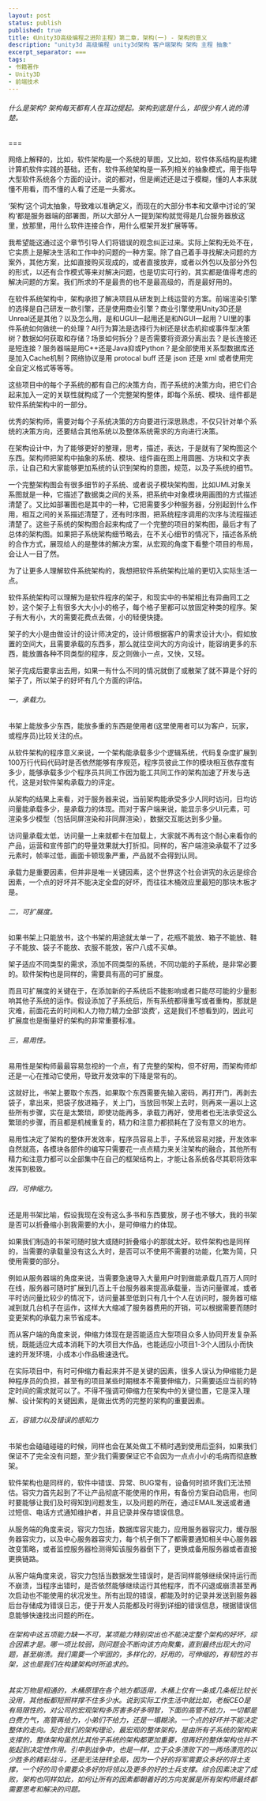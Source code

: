 ```yaml
---
layout: post
status: publish
published: true
title: 《Unity3D高级编程之进阶主程》第二章，架构(一) - 架构的意义
description: "unity3d 高级编程 unity3d架构 客户端架构 架构 主程 抽象"
excerpt_separator: ===
tags:
- 书籍著作
- Unity3D
- 前端技术
---
```


###### 什么是架构? 架构每天都有人在耳边提起。架构到底是什么，却很少有人说的清楚。

===

网络上解释的，比如，软件架构是一个系统的草图，又比如，软件体系结构是构建计算机软件实践的基础，还有，软件系统架构是一系列相关的抽象模式，用于指导大型软件系统各个方面的设计。说的都对，但是阐述还是过于模糊，懂的人本来就懂不用看，而不懂的人看了还是一头雾水。

‘架构’这个词太抽象，导致难以准确定义，而现在的大部分书本和文章中讨论的’架构‘都是服务器端的部署图，所以大部分人一提到架构就觉得是几台服务器放这里，放那里，用什么软件连接合作，用什么框架开发扩展等等。

我希望能这通过这个章节引导人们将错误的观念纠正过来。实际上架构无处不在，它实质上是解决生活和工作中的问题的一种方案。除了自己着手寻找解决问题的方案外，其他方案，比如直接购买现成的，或者直接放弃，或者以外包以及部分外包的形式，以还有合作模式等来对解决问题，也是切实可行的，其实都是值得考虑的解决问题的方案。我们所求的不是最贵的也不是最高级的，而是最好用的。

在软件系统架构中，架构承担了解决项目从研发到上线运营的方案。前端渲染引擎的选择是自己研发一款引擎，还是使用商业引擎？商业引擎使用Unity3D还是Unreal还是其他？以及怎么用，是和UGUI一起用还是和NGUI一起用？UI里的事件系统如何做统一的处理？AI行为算法是选择行为树还是状态机抑或事件型决策树？数据如何获取和存储？场景如何拆分？是否需要将资源分离出去？是长连接还是短连接？服务器端是用C++还是Java抑或Python？是全部使用关系型数据库还是加入Cache机制？网络协议是用 protocal buff 还是 json 还是 xml 或者使用完全自定义格式等等等。

这些项目中的每个子系统的都有自己的决策方向，而子系统的决策方向，把它们合起来加入一定的关联性就构成了一个完整架构整体，即每个系统、模块、组件都是软件系统架构中的一部分。

优秀的架构师，需要对每个子系统决策的方向要进行深思熟虑，不仅只针对单个系统的决策方向，还要结合其他系统以及整体系统需求的方向进行决策。

在架构设计中，为了能够更好的整理，思考，描述，表达，于是就有了架构图这个东西。架构师把架构中抽象的系统、模块、组件画在图上用圆圈、方块和文字表示，让自己和大家能够更加系统的认识到架构的意图，规范，以及子系统的细节。

一个完整架构图会有很多细节的子系统、或者说子模块架构图，比如UML对象关系图就是一种，它描述了数据类之间的关系，把系统中对象模块用画图的方式描述清楚了。又比如部署图也是其中的一种，它把需要多少种服务器，分别起到什么作用，相互之间的关系描述清楚了，还有时序图，把系统程序调用的次序与流程描述清楚了。这些子系统的架构图合起来构成了一个完整的项目的架构图，最后才有了总体的架构图。如果把子系统架构细节略去，在不关心细节的情况下，描述各系统的合作方式，展现给人的是整体的解决方案，从宏观的角度下看整个项目的布局，会让人一目了然。

为了让更多人理解软件系统架构的，我想把软件系统架构比喻的更切入实际生活一点。

软件系统架构可以理解为是软件程序的架子，和现实中的书架相比有异曲同工之妙，这个架子上有很多大大小小的格子，每个格子里都可以放固定种类的程序。架子有大有小，大的需要花费点去做，小的轻便快捷。

架子的大小是由做设计的设计师决定的，设计师根据客户的需求设计大小，假如放置的空间大，且需要承载的东西多，那么就往空间大的方向设计，能容纳更多的东西，能放置各种不同类型的程序，反之则做小一点，又快，又轻。

架子完成后要拿出去用，如果一有什么不同的情况就倒了或散架了就不算是个好的架子了，所以架子的好坏有几个方面的评估。

###### 一，承载力。

书架上能放多少东西，能放多重的东西是使用者(这里使用者可以为客户，玩家，或程序员)比较关注的点。

从软件架构的程序意义来说，一个架构能承载多少个逻辑系统，代码复杂度扩展到100万行代码代码时是否依然能够有序规范，程序员彼此工作的模块相互依存度有多少，能够承载多少个程序员共同工作因为能工共同工作的架构加速了开发与迭代，这是对软件架构承载力的评定。

从架构的结果上来看，对于服务器来说，当前架构能承受多少人同时访问，日均访问量能承载多少，是承载力的体现。而对于客户端来说，能显示多少UI元素，可渲染多少模型（包括同屏渲染和非同屏渲染），数据交互能达到多少量。

访问量承载太低，访问量一上来就都卡在加载上，大家就不再有这个耐心来看你的产品，运营和宣传部门的导量效果就大打折扣。同样的，客户端渲染承载不了过多元素时，帧率过低，画面卡顿现象严重，产品就不会得到认同。

承载力是重要因素，但并非是唯一关键因素，这个世界这个社会讲究的永远是综合因素，一个点的好坏并不能决定全盘的好坏，而往往木桶效应里最短的那块木板才是。

###### 二，可扩展度。

如果书架上只能放书，这个书架的用途就太单一了，花瓶不能放、箱子不能放、鞋子不能放、袋子不能放、衣服不能放，客户八成不买单。

架子适应不同类型的需求，添加不同类型的系统，不同功能的子系统，是非常必要的。软件架构也是同样的，需要具有高的可扩展度。

而且可扩展度的关键在于，在添加新的子系统后不能影响或者只能尽可能的少量影响其他子系统的运作。假设添加了子系统后，所有系统都得重写或者重构，那就是灾难，前面花去的时间和人力物力精力全部‘浪费’，这是我们不想看到的，因此可扩展度也是衡量好的架构的非常重要标准。

###### 三，易用性。

易用性是架构师最最容易忽视的一个点，有了完整的架构，但不好用，而架构师却还是一心在推动它使用，导致开发效率的下降是常有的。

这就好比，书架上要取个东西，如果取个东西需要先输入密码，再打开门，再剥去袋子，拿出来，把袋子放进箱子，关上门，当放回书架上去时，则再来一遍以上这些所有步骤，实在是太繁琐，即使功能再多，承载力再好，使用者也无法承受这么繁琐的步骤，而且都是机械重复的，精力和注意力都损耗在了没有意义的地方。

易用性决定了架构的整体开发效率，程序员容易上手，子系统容易对接，开发效率自然就高，各模块各部件的编写只需要花一点点精力来关注架构的融合，其他所有精力和注意力都可以全部集中在自己的框架结构上，才能让各系统各尽其职将效率发挥到极致。

###### 四，可伸缩力。

还是用书架比喻，假设我现在没有这么多书和东西要放，房子也不够大，我的书架是否可以折叠缩小到我需要的大小，是可伸缩力的体现。

如果我们制造的书架可随时放大或随时折叠缩小的那就太好。软件架构也是同样的，当需要的承载量没有这么大时，是否可以不使用不需要的功能，化繁为简，只使用需要的部分。

例如从服务器端的角度来说，当需要急速导入大量用户时到做能承载几百万人同时在线，服务器可随时扩展到几百上千台服务器来提高承载量，当访问量骤减，或者平时访问量比较少的情况下，访问量甚至低到只有几十个人在访问时，服务器可缩减到就几台机子在运作，这样大大缩减了服务器费用的开销，可以根据需要而随时变更架构的承载力来节省成本。

而从客户端的角度来说，伸缩力体现在是否能适应大型项目众多人协同开发复杂系统，既能适应大成本消耗下的大项目大作品，也能适应小项目1-3个人团队小而快速的开发环境，小成本小作品极速迭代。

在实际项目中，有时可伸缩力看起来并不是关键的因素，很多人误认为伸缩能力是种程序员的负担，甚至有的项目某些时期根本不需要伸缩力，只需要适应当前的特定时间的需求就可以了。不得不强调可伸缩力在架构中的关键位置，它是深入理解、设计架构的关键因素，是做出优秀的完整的架构的重要因素。

###### 五，容错力以及错误的感知力

书架也会磕磕碰碰的时候，同样也会在某处做工不精时遇到使用后歪斜，如果我们保证不了完全没有问题，至少我们需要保证它不会因为一点点小小的毛病而彻底散架。

软件架构也是同样的，软件中错误、异常、BUG常有，设备何时损坏我们无法预估。容灾力首先起到了不让产品彻底不能使用的作用，有备份方案自动启用，也同时要能够让我们及时得知到问题发生，以及问题的所在，通过EMAIL发送或者通过短信、电话方式通知维护者，并且记录并保存错误信息。

从服务端的角度来说，容灾力包括，数据库容灾能力，应用服务器容灾力，缓存服务器容灾力，以及中心服务器容灾力，每个机子倒下了都需要通知相关中心服务器改变策略，或者监控服务器检测得知该服务器倒下了，更换成备用服务器或者直接更换链路。

从客户端角度来说，容灾力包括当数据发生错误时，是否同样能够继续保持运行而不崩溃，当程序出错时，是否依然能够继续运行其他程序，而不闪退或崩溃甚至再次启动也不能使用的状况发生。所有出现的错误，都能及时的记录并发送到服务器后台存储成为错误日志，便于开发人员能都及时得到详细的错误信息，根据错误信息能够快速找出问题的所在。

###### 在架构中这五项能力缺一不可，某项能力特别突出也不能决定整个架构的好坏，综合因素才是。哪一项比较弱，则问题会不断向该方向聚集，直到最终出现大的问题，甚至崩溃。我们需要一个牢固的，多样化的，好用的，可伸缩的，有韧性的书架，这也是我们在构建架构时所追求的。

###### 其实万物是相通的，木桶原理在各个地方都适用，木桶上仅有一条或几条板比较长没用，其他板都短照样撑不住多少水。说到实际工作生活中就比如，老板CEO是有局限性的，对公司的宏观架构多厉害多好多明智，下面的高管不给力，一切都是白费力气，高管再给力，小弟们不给力，还是一塌糊涂。一个点的好坏并不能决定整体的走向。契合我们的架构理论，最宏观的整体架构，是由所有子系统的架构来支撑的，整体架构虽然比其他子系统的架构都更加重要，但再好的整体架构也并不能起到决定性作用。引申到战争中，也是一样，立于众多溃败下的一两场漂亮的以少胜多的精彩战斗，还是无法扭转全局，因为一个好的将军需要众多好的将士支撑，一个好的司令需要众多好的将领以及更多的好的士兵支撑。综合因素决定了成败，架构也同样如此，如何让所有的因素都朝着好的方向发展是所有架构师最终都需要思考和解决的问题。


